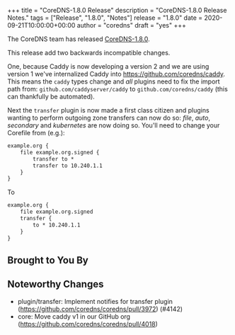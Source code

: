 +++
title = "CoreDNS-1.8.0 Release"
description = "CoreDNS-1.8.0 Release Notes."
tags = ["Release", "1.8.0", "Notes"]
release = "1.8.0"
date = 2020-09-21T10:00:00+00:00
author = "coredns"
draft = "yes"
+++

The CoreDNS team has released
[CoreDNS-1.8.0](https://github.com/coredns/coredns/releases/tag/v1.8.0).

This release add two backwards incompatible changes.

One, because Caddy is now developing a version 2 and we are using version 1 we've internalized Caddy
into <https://github.com/coredns/caddy>. This means the `caddy` types change and *all* plugins need
to fix the import path from: `github.com/caddyserver/caddy` to `github.com/coredns/caddy` (this can
thankfully be automated).

Next the `transfer` plugin is now made a first class citizen and plugins wanting to perform outgoing
zone transfers can now do so: *file*, *auto*, *secondary* and *kubernetes* are now doing so.
You'll need to change your Corefile from (e.g.):

``` txt
example.org {
    file example.org.signed {
        transfer to *
        transfer to 10.240.1.1
    }
}
```

To

``` txt
example.org {
    file example.org.signed
    transfer {
        to * 10.240.1.1
    }
}
```

## Brought to You By

## Noteworthy Changes

* plugin/transfer: Implement notifies for transfer plugin (https://github.com/coredns/coredns/pull/3972) (#4142)
* core: Move caddy v1 in our GitHub org (https://github.com/coredns/coredns/pull/4018)
